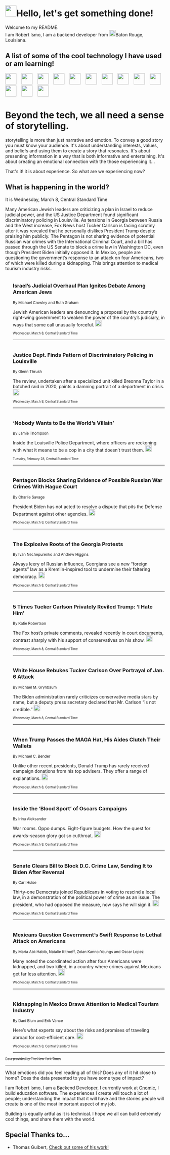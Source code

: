 <h1><img src="https://emojis.slackmojis.com/emojis/images/1643514375/3493/hot-coffee.gif?1643514375" width="35"/>Hello, let's get something done!</h1>

<p>Welcome to my README.<br/>
I am Robert Ismo, I am a backend developer from <img src="https://emojis.slackmojis.com/emojis/images/1638395689/50435/moulin_rouge.png?1638395689" width="20"/>Baton Rouge, Louisiana.</p>
<h2>A list of some of the cool technology I have used or am learning!</h2>
<p>
<img src="https://emojis.slackmojis.com/emojis/images/1643516091/21142/meow_bongotap.gif?1643516091" width="35" alt="">
<img src="https://img.shields.io/badge/Favorite%20Frontend%20Framework-SvelteKit-f83903" alt="">
<img src="https://img.shields.io/badge/Second%20Favorite-Vue-40b581" alt="">
<img src="https://img.shields.io/badge/Most%20Used%20Runtime-Nodejs-78b061" alt="">
<img src="https://emojis.slackmojis.com/emojis/images/1643517416/34482/fire.gif?1643517416" width="35" alt="">
<img src="https://img.shields.io/badge/Javascript%20But%20Better-Typescript-0078ca" alt="">
<img src="https://img.shields.io/badge/Favorite%20Language-Elixir-3e244d" alt="">
<img src="https://img.shields.io/badge/Containerize%20Everything-Docker-6ac9ef" alt="">
<img src="https://emojis.slackmojis.com/emojis/images/1643514596/5999/meow_party.gif?1643514596" width="35" alt="">
<img src="https://img.shields.io/badge/API%20Love%20Language-Graphql-de32a5" alt="">
<img src="https://img.shields.io/badge/Our%20Favorite%20Version%20Controller-Git-e94f33" alt="">
<img src="https://img.shields.io/badge/Favorite%20Database-Redis-d42d1d" alt="">
<img src="https://emojis.slackmojis.com/emojis/images/1643514559/5584/deployparrot.gif?1643514559" width="35" alt="">
<img src="https://img.shields.io/badge/Container%20Interstate-RabbitMQ-f66200" alt="">
<img src="https://img.shields.io/badge/Gotta%20Learn-Kubernetes-316adf" alt="">
<img src="https://img.shields.io/badge/Really%20Mature%20Now-WASM-654fef" alt="">
<img src="https://emojis.slackmojis.com/emojis/images/1666642497/61942/dance_vibe.gif?1666642497" width="35" alt="">
<img src="https://img.shields.io/badge/For%20My%20M1-ARM64-657d96" alt="">
<img src="https://img.shields.io/badge/Loving%20This%20So%20Much-TailwindCSS-17bcb5" alt="">
<img src="https://img.shields.io/badge/Cool%20Build%20Tool-Vite-f9cb24" alt="">
<img src="https://emojis.slackmojis.com/emojis/images/1669231376/62819/working-on-it.gif?1669231376" width="35" alt="">
<img src="https://img.shields.io/badge/Fun%20and%20Easy%20Database-MongoDB-5f8c49" alt="">
<img src="https://img.shields.io/badge/JS%20Life%20Support-NPM-c73737" alt="">
<img src="https://img.shields.io/badge/I%20Liked%20It-DynamoDB-0073b9" alt="">
<img src="https://emojis.slackmojis.com/emojis/images/1643514045/46/question.gif?1643514045" width="35" alt="">
<img src="https://img.shields.io/badge/cool-React-60d6f9" alt="">
<img src="https://img.shields.io/badge/Future%20Big%20Project-Lambda-f37e00" alt="">
<img src="https://img.shields.io/badge/NPM%20But%20Better-PNPM-f1aa07" alt="">
<img src="https://emojis.slackmojis.com/emojis/images/1643514943/9662/fbwow.gif?1643514943" width="35" alt="">
<img src="https://img.shields.io/badge/First%20Language-C-662079" alt="">
<img src="https://img.shields.io/badge/Where%20I%20Deploy%20Frontend-Vercel-000000" alt="">
<img src="https://img.shields.io/badge/Who%20Does%20not%20Want%20an%20App-Swift-f9492a" alt="">
<img src="https://emojis.slackmojis.com/emojis/images/1643514058/151/javascript.png?1643514058" width="35" alt="">
<img src="https://img.shields.io/badge/cool-Python-fbd542" alt="">
<img src="https://img.shields.io/badge/Favorite%20Something-Stripe-656cdc" alt="">
<img src="https://img.shields.io/badge/Of%20Course-HTML5-ed6327" alt="">
<img src="https://emojis.slackmojis.com/emojis/images/1660415405/60731/bomb.gif?1660415405" width="35" alt="">
<img src="https://img.shields.io/badge/hate-CSS-2964ec" alt="">
<img src="https://img.shields.io/badge/Learning-CircleCI-141215" alt="">
<img src="https://img.shields.io/badge/Learning-Rust-fbbb3b" alt="">
<img src="https://emojis.slackmojis.com/emojis/images/1660415397/60712/writing-hand.gif?1660415397" width="35" alt="">
<img src="https://img.shields.io/badge/Dev%20Browser%20of%20Choice-Firefox-cc4e26" alt="">
<img src="https://img.shields.io/badge/Recoverying%20From%20Windows-UNIX-1781e3" alt="">
<img src="https://img.shields.io/badge/LOVE-LogSeq-90c1c2" alt="">
<img src="https://emojis.slackmojis.com/emojis/images/1643514066/223/kirby.gif?1643514066" width="35" alt="">
<img src="https://img.shields.io/badge/Daily%20Driver-MacOS-e6e6e8" alt="">
<img src="https://img.shields.io/badge/Git%20Server-Github-000000" alt="">
<img src="https://img.shields.io/badge/enjoyable-EC2-f17428" alt="">
<img src="https://emojis.slackmojis.com/emojis/images/1643514239/2069/excited.gif?1643514239" width="35" alt="">
</p>
<h1>Beyond the tech, we all need a sense of storytelling.</h1>
<p>storytelling is more than just narrative and emotion. To convey a good story you must know your audience. It's about understanding interests, values, and beliefs and using them to create a story that resonates. It's about presenting information in a way that is both informative and entertaining. It's about creating an emotional connection with the those experiencing it...</p>
<p>That's it! it is about experience. So what are we experiencing now?</p>
<h2>What is happening in the world?</h2>
<p>It is Wednesday, March 8, Central Standard Time</p>
<p>
Many American Jewish leaders are criticizing a plan in Israel to reduce judicial power, and the US Justice Department found significant discriminatory policing in Louisville. As tensions in Georgia between Russia and the West increase, Fox News host Tucker Carlson is facing scrutiny after it was revealed that he personally dislikes President Trump despite praising him publicly. The Pentagon is not sharing evidence of potential Russian war crimes with the International Criminal Court, and a bill has passed through the US Senate to block a crime law in Washington DC, even though President Biden initially opposed it. In Mexico, people are questioning the government’s response to an attack on four Americans, two of which were killed during a kidnapping. This brings attention to medical tourism industry risks.</p>
<ol>
<img src="https://img.shields.io/badge/-us-blue" alt="">
<h3>Israel’s Judicial Overhaul Plan Ignites Debate Among American Jews</h3>
<sub>By Michael Crowley and Ruth Graham</sub>
<p>Jewish American leaders are denouncing a proposal by the country’s right-wing government to weaken the power of the country’s judiciary, in ways that some call unusually forceful.  <a href="https://nyti.ms/3YzXKAX"><img src="https://developer.nytimes.com/files/poweredby_nytimes_30b.png?v=1583354208352" height="20"></a></p>
<sub><sub>Wednesday, March 8, Central Standard Time</sub></sub>
<hr/>
<img src="https://img.shields.io/badge/-us-blue" alt="">
<h3>Justice Dept. Finds Pattern of Discriminatory Policing in Louisville</h3>
<sub>By Glenn Thrush</sub>
<p>The review, undertaken after a specialized unit killed Breonna Taylor in a botched raid in 2020, paints a damning portrait of a department in crisis.  <a href="https://nyti.ms/3F8elVk"><img src="https://developer.nytimes.com/files/poweredby_nytimes_30b.png?v=1583354208352" height="20"></a></p>
<sub><sub>Wednesday, March 8, Central Standard Time</sub></sub>
<hr/>
<img src="https://img.shields.io/badge/-magazine-blue" alt="">
<h3>‘Nobody Wants to Be the World’s Villain’</h3>
<sub>By Jamie Thompson</sub>
<p>Inside the Louisville Police Department, where officers are reckoning with what it means to be a cop in a city that doesn’t trust them.  <a href="https://nyti.ms/3ICJukR"><img src="https://developer.nytimes.com/files/poweredby_nytimes_30b.png?v=1583354208352" height="20"></a></p>
<sub><sub>Tuesday, February 28, Central Standard Time</sub></sub>
<hr/>
<img src="https://img.shields.io/badge/-us-blue" alt="">
<h3>Pentagon Blocks Sharing Evidence of Possible Russian War Crimes With Hague Court</h3>
<sub>By Charlie Savage</sub>
<p>President Biden has not acted to resolve a dispute that pits the Defense Department against other agencies.  <a href="https://nyti.ms/3JrF3v2"><img src="https://developer.nytimes.com/files/poweredby_nytimes_30b.png?v=1583354208352" height="20"></a></p>
<sub><sub>Wednesday, March 8, Central Standard Time</sub></sub>
<hr/>
<img src="https://img.shields.io/badge/-world-blue" alt="">
<h3>The Explosive Roots of the Georgia Protests</h3>
<sub>By Ivan Nechepurenko and Andrew Higgins</sub>
<p>Always leery of Russian influence, Georgians see a new “foreign agents” law as a Kremlin-inspired tool to undermine their faltering democracy.  <a href="https://nyti.ms/3L9nlgN"><img src="https://developer.nytimes.com/files/poweredby_nytimes_30b.png?v=1583354208352" height="20"></a></p>
<sub><sub>Wednesday, March 8, Central Standard Time</sub></sub>
<hr/>
<img src="https://img.shields.io/badge/-business-blue" alt="">
<h3>5 Times Tucker Carlson Privately Reviled Trump: ‘I Hate Him’</h3>
<sub>By Katie Robertson</sub>
<p>The Fox host’s private comments, revealed recently in court documents, contrast sharply with his support of conservatives on his show.  <a href="https://nyti.ms/3YxmSrR"><img src="https://developer.nytimes.com/files/poweredby_nytimes_30b.png?v=1583354208352" height="20"></a></p>
<sub><sub>Wednesday, March 8, Central Standard Time</sub></sub>
<hr/>
<img src="https://img.shields.io/badge/-business-blue" alt="">
<h3>White House Rebukes Tucker Carlson Over Portrayal of Jan. 6 Attack</h3>
<sub>By Michael M. Grynbaum</sub>
<p>The Biden administration rarely criticizes conservative media stars by name, but a deputy press secretary declared that Mr. Carlson “is not credible.”  <a href="https://nyti.ms/3J54v8d"><img src="https://developer.nytimes.com/files/poweredby_nytimes_30b.png?v=1583354208352" height="20"></a></p>
<sub><sub>Wednesday, March 8, Central Standard Time</sub></sub>
<hr/>
<img src="https://img.shields.io/badge/-us-blue" alt="">
<h3>When Trump Passes the MAGA Hat, His Aides Clutch Their Wallets</h3>
<sub>By Michael C. Bender</sub>
<p>Unlike other recent presidents, Donald Trump has rarely received campaign donations from his top advisers. They offer a range of explanations.  <a href="https://nyti.ms/3mwerQl"><img src="https://developer.nytimes.com/files/poweredby_nytimes_30b.png?v=1583354208352" height="20"></a></p>
<sub><sub>Wednesday, March 8, Central Standard Time</sub></sub>
<hr/>
<img src="https://img.shields.io/badge/-magazine-blue" alt="">
<h3>Inside the ‘Blood Sport’ of Oscars Campaigns</h3>
<sub>By Irina Aleksander</sub>
<p>War rooms. Oppo dumps. Eight-figure budgets. How the quest for awards-season glory got so cutthroat.  <a href="https://nyti.ms/3mBismJ"><img src="https://developer.nytimes.com/files/poweredby_nytimes_30b.png?v=1583354208352" height="20"></a></p>
<sub><sub>Wednesday, March 8, Central Standard Time</sub></sub>
<hr/>
<img src="https://img.shields.io/badge/-us-blue" alt="">
<h3>Senate Clears Bill to Block D.C. Crime Law, Sending It to Biden After Reversal</h3>
<sub>By Carl Hulse</sub>
<p>Thirty-one Democrats joined Republicans in voting to rescind a local law, in a demonstration of the political power of crime as an issue. The president, who had opposed the measure, now says he will sign it.  <a href="https://nyti.ms/3kWPld5"><img src="https://developer.nytimes.com/files/poweredby_nytimes_30b.png?v=1583354208352" height="20"></a></p>
<sub><sub>Wednesday, March 8, Central Standard Time</sub></sub>
<hr/>
<img src="https://img.shields.io/badge/-world-blue" alt="">
<h3>Mexicans Question Government’s Swift Response to Lethal Attack on Americans</h3>
<sub>By Maria Abi-Habib, Natalie Kitroeff, Zolan Kanno-Youngs and Oscar Lopez</sub>
<p>Many noted the coordinated action after four Americans were kidnapped, and two killed, in a country where crimes against Mexicans get far less attention.  <a href="https://nyti.ms/3l76oJg"><img src="https://developer.nytimes.com/files/poweredby_nytimes_30b.png?v=1583354208352" height="20"></a></p>
<sub><sub>Wednesday, March 8, Central Standard Time</sub></sub>
<hr/>
<img src="https://img.shields.io/badge/-well-blue" alt="">
<h3>Kidnapping in Mexico Draws Attention to Medical Tourism Industry</h3>
<sub>By Dani Blum and Erik Vance</sub>
<p>Here’s what experts say about the risks and promises of traveling abroad for cost-efficient care.  <a href="https://nyti.ms/3ZIRHes"><img src="https://developer.nytimes.com/files/poweredby_nytimes_30b.png?v=1583354208352" height="20"></a></p>
<sub><sub>Wednesday, March 8, Central Standard Time</sub></sub>
<hr/>
</ol>
<a href="https://developer.nytimes.com"><sub><sub>Data provided by The New York Times</sub></sub></a>
<hr/>
<p>What emotions did you feel reading all of this? Does any of it hit close to home? Does the data presented to you have some type of impact?</p>
<p>I am Robert Ismo, I am a Backend Developer, I currently work at <a href="https://gnomic.education/">Gnomic</a>, I build education software. The experiences I create will touch a lot of people; understanding the impact that it will have and the stories people will create is one of the most important aspect of my job.</p>
<p>Building is equally artful as it is technical. I hope we all can build extremely cool things, and share them with the world.</p>
<h2>Special Thanks to...</h2>
<ul>
<li>Thomas Guibert, <a href="https://github.com/thmsgbrt/thmsgbrt">Check out some of his work!</a></li>
</ul>